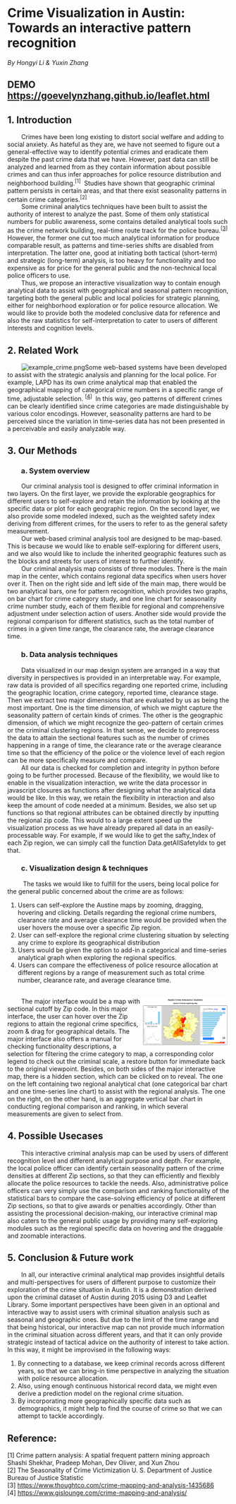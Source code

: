 # **Crime Visualization in Austin: <br>Towards an interactive pattern recognition**
*By Hongyi Li & Yuxin Zhang*
## DEMO https://goevelynzhang.github.io/leaflet.html
## 1. Introduction
&nbsp;&nbsp;&nbsp;&nbsp;&nbsp;&nbsp;&nbsp;&nbsp;Crimes have been long existing to distort social welfare and adding to social anxiety. As hateful as they are, we have not seemed to figure out a general-effective way to identify potential crimes and eradicate them despite the past crime data that we have. However, past data can still be analyzed and learned from as they contain information about possible crimes and can thus infer approaches for police resource distribution and neighborhood building.<sup>[1]</sup>&nbsp; Studies have shown that geographic criminal pattern persists in certain areas, and that there exist seasonality patterns in certain crime categories.<sup>[2]</sup>  
&nbsp;&nbsp;&nbsp;&nbsp;&nbsp;&nbsp;&nbsp;&nbsp;Some criminal analytics techniques have been built to assist the authority of interest to analyze the past. Some of them only statistical numbers for public awareness, some contains detailed analytical tools such as the crime network building, real-time route track for the police bureau.<sup>[[3](https://www.thoughtco.com/crime-mapping-and-analysis-1435686)]</sup>&nbsp; However, the former one cut too much analytical information for produce comparable result, as patterns and time-series shifts are disabled from interpretation. The latter one, good at initiating both tactical (short-term) and strategic (long-term) analysis, is too heavy for functionality and too expensive as for price for the general public and the non-technical local police officers to use.  
&nbsp;&nbsp;&nbsp;&nbsp;&nbsp;&nbsp;&nbsp;&nbsp;Thus, we propose an interactive visualization way to contain enough analytical data to assist with geographical and seasonal pattern recognition, targeting both the general public and local policies for strategic planning, either for neighborhood exploration or for police resource allocation. We would like to provide both the modeled conclusive data for reference and also the raw statistics for self-interpretation to cater to users of different interests and cognition levels.
## 2. Related Work
&nbsp;&nbsp;&nbsp;&nbsp;&nbsp;&nbsp;&nbsp;&nbsp;![example_crime.png](https://gislounge.com/wp-content/uploads/2010/08/cmapLA1.png)Some web-based systems have been developed to assist with the strategic analysis and planning for the local police. For example, LAPD has its own crime analytical map that enabled the geographical mapping of categorical crime numbers in a specific range of time, adjustable selection. <sup>[[4](https://www.gislounge.com/crime-mapping-and-analysis/)]</sup>&nbsp; In this way, geo patterns of different crimes can be clearly identified since crime categories are made distinguishable by various color encodings. However, seasonality patterns are hard to be perceived since the variation in time-series data has not been presented in a perceivable and easily analyzable way.
## 3. Our Methods
### &nbsp;&nbsp;&nbsp;&nbsp;&nbsp;&nbsp;&nbsp;&nbsp;a. System overview
&nbsp;&nbsp;&nbsp;&nbsp;&nbsp;&nbsp;&nbsp;&nbsp;Our criminal analysis tool is designed to offer criminal information in two layers. On the first layer, we provide the explorable geographics for different users to self-explore and retain the information by looking at the specific data or plot for each geographic region. On the second layer, we also provide some modeled indexed, such as the weighted safety index deriving from different crimes, for the users to refer to as the general safety measurement.  
&nbsp;&nbsp;&nbsp;&nbsp;&nbsp;&nbsp;&nbsp;&nbsp;Our web-based criminal analysis tool are designed to be map-based. This is because we would like to enable self-exploring for different users, and we also would like to include the inherited geographic features such as the blocks and streets for users of interest to further identify.  
&nbsp;&nbsp;&nbsp;&nbsp;&nbsp;&nbsp;&nbsp;&nbsp;Our criminal analysis map consists of three modules. There is the main map in the center, which contains regional data specifics when users hover over it. Then on the right side and left side of the main map, there would be two analytical bars, one for pattern recognition, which provides two graphs, on bar chart for crime category study, and one line chart for seasonality crime number study, each of them flexible for regional and comprehensive adjustment under selection action of users. Another side would provide the regional comparison for different statistics, such as the total number of crimes in a given time range, the clearance rate, the average clearance time.
### &nbsp;&nbsp;&nbsp;&nbsp;&nbsp;&nbsp;&nbsp;&nbsp;b. Data analysis techniques
&nbsp;&nbsp;&nbsp;&nbsp;&nbsp;&nbsp;&nbsp;&nbsp;Data visualized in our map design system are arranged in a way that diversity in perspectives is provided in an interpretable way. For example, raw data is provided of all specifics regarding one reported crime, including the geographic location, crime category, reported time, clearance stage. Then we extract two major dimensions that are evaluated by us as being the most important. One is the time dimension, of which we might capture the seasonality pattern of certain kinds of crimes. The other is the geographic dimension, of which we might recognize the geo-pattern of certain crimes or the criminal clustering regions. In that sense, we decide to preprocess the data to attain the sectional features such as the number of crimes happening in a range of time, the clearance rate or the average clearance time so that the efficiency of the police or the violence level of each region can be more specifically measure and compare.  
&nbsp;&nbsp;&nbsp;&nbsp;&nbsp;&nbsp;&nbsp;&nbsp;All our  data is checked for completion and integrity in python before going to be further processed. Because of the flexibility, we would like to enable in the visualization interaction, we write the data processor in javascript closures as functions after designing what the analytical data would be like. In this way, we retain the flexibility in interaction and also keep the amount of code needed at a minimum. Besides, we also set up functions so that regional attributes can be obtained directly by inputting the regional zip code. This would to a large extent speed up the visualization process as we have already prepared all data in an easily-processable way. For example, if we would like to get the safty_Index of each Zip region, we can simply call the function Data.getAllSafetyIdx to get that. 
### &nbsp;&nbsp;&nbsp;&nbsp;&nbsp;&nbsp;&nbsp;&nbsp;c. Visualization design & techniques
&nbsp;&nbsp;&nbsp;&nbsp;&nbsp;&nbsp;&nbsp;&nbsp; The tasks we would like to fulfill for the users, being local police for the general public concerned about the crime are as follows:
1. Users can self-explore the Austine maps by zooming, dragging, hovering and clicking. Details regarding the regional crime numbers, clearance rate and average clearance time would be provided when the user hovers the mouse over a specific Zip region.
2. User can self-explore the regional crime clustering situation by selecting any crime to explore its geographical distribution
3. Users would be given the option to add-in a categorical and time-series analytical graph when exploring the regional specifics. 
4. Users can compare the effectiveness of police resource allocation at different regions by a range of measurement such as total crime number, clearance rate, and average clearance time.

<br>&nbsp;&nbsp;&nbsp;&nbsp;&nbsp;&nbsp;&nbsp;&nbsp;<img src="interface2.png"
     alt="Markdown Monster icon"
     style="float: right; margin-right: 0px;width:200px" />The major interface would be a map with sectional cutoff by Zip code. In this major interface, the user can hover over the Zip regions to attain the regional crime specifics, zoom & drag for geographical details. The major interface also offers a manual for checking functionality descriptions, a selection for filtering the crime category to map, a corresponding color legend to check out the criminal scale, a restore button for immediate back to the original viewpoint. Besides, on both sides of the major interactive map, there is a hidden section, which can be clicked on to reveal. The one on the left containing two regional analytical chat (one categorical bar chart and one time-series line chart) to assist with the regional analysis. The one on the right, on the other hand, is an aggregate vertical bar chart in conducting regional comparison and ranking, in which several measurements are given to select from.

## 4. Possible Usecases
&nbsp;&nbsp;&nbsp;&nbsp;&nbsp;&nbsp;&nbsp;&nbsp;This interactive criminal analysis map can be used by users of different recognition level and different analytical purpose and depth. For example, the local police officer can identify certain seasonality pattern of the crime densities at different Zip sections, so that they can efficiently and flexibly allocate the police resources to tackle the needs. Also, administrative police officers can very simply use the comparison and ranking functionality of the statistical bars to compare the case-solving efficiency of police at different Zip sections, so that to give awards or penalties accordingly. Other than assisting the processional decision-making, our interactive criminal map also caters to the general public usage by providing many self-exploring modules such as the regional specific data on hovering and the draggable and zoomable interactions.


## 5. Conclusion & Future work
&nbsp;&nbsp;&nbsp;&nbsp;&nbsp;&nbsp;&nbsp;&nbsp;In all, our interactive criminal analytical map provides insightful details and multi-perspectives for users of different purpose to customize their exploration of the crime situation in Austin. It is a demonstration derived upon the criminal dataset of Austin during 2015 using D3  and Leaflet Library. Some important perspectives have been given in an optional and interactive way to assist users with criminal situation analysis such as seasonal and geographic ones. But due to the limit of the time range and that being historical, our interactive map can not provide much information in the criminal situation across different years, and that it can only provide strategic instead of tactical advice on the authority of interest to take action. In this way, it might be improvised in the following ways:
1. By connecting to a database, we keep criminal records across different years, so that we can bring-in time perspective in analyzing the situation with police resource allocation.
2. Also, using enough continuous historical record data, we might even derive a prediction model on the regional crime situation.
3. By incorporating more geographically specific data such as demographics, it might help to find the course of crime so that we can attempt to tackle accordingly.



## Reference: 
[1] Crime pattern analysis: A spatial frequent pattern mining approach Shashi Shekhar, Pradeep Mohan, Dev Oliver, and Xun Zhou  
[2] The Seasonality of Crime Victimization  U. S. Department of Justice Bureau of Justice Statistic  
[3] https://www.thoughtco.com/crime-mapping-and-analysis-1435686  
[4] https://www.gislounge.com/crime-mapping-and-analysis/







